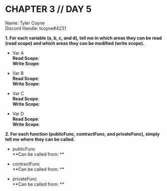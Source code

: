 # CHAPTER 3 // DAY 5

Name: Tyler Coyne  
Discord Handle: tcoyne#4231

**1. For each variable (a, b, c, and d), tell me in which areas they can be read (read scope) and which areas they can be modified (write scope).**

- Var A <br>
**Read Scope**:  <br>
**Write Scope**:  <br>

- Var B <br>
**Read Scope**:  <br>
**Write Scope**:  <br>

- Var C <br>
**Read Scope**:  <br>
**Write Scope**:  <br>

- Var D <br>
**Read Scope**:  <br>
**Write Scope**:  <br>

**2. For each function (publicFunc, contractFunc, and privateFunc), simply tell me where they can be called.**

- publicFunc <br>
**Can be called from: **  <br>

- contractFunc <br>
**Can be called from: **  <br>

- privateFunc <br>
**Can be called from: **  <br>
